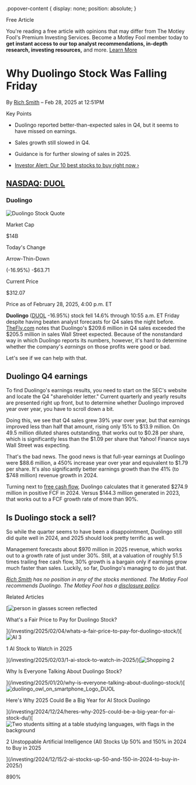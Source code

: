.popover-content { display: none; position: absolute; }

Free Article[](#)

You're reading a free article with opinions that may differ from The Motley Fool's Premium Investing Services. Become a Motley Fool member today to **get instant access to our top analyst recommendations, in-depth research, investing resources,** and more. [Learn More](https://www.fool.com/mms/mark/op-free-tbox-art)

Why Duolingo Stock Was Falling Friday
=====================================

By [Rich Smith](/author/1297/) – Feb 28, 2025 at 12:51PM

Key Points

*   Duolingo reported better-than-expected sales in Q4, but it seems to have missed on earnings.
    
*   Sales growth still slowed in Q4.
    
*   Guidance is for further slowing of sales in 2025.
    
*   [Investor Alert: Our 10 best stocks to buy right now ›](https://www.fool.com/mms/mark/e-sa-nonbbn-kp?aid=10969&source=isaedikp0000035)
    

[NASDAQ: DUOL](/quote/nasdaq/duol/)
-----------------------------------

### Duolingo

![Duolingo Stock Quote](https://g.foolcdn.com/art/companylogos/mark/DUOL.png)

Market Cap

$14B

Today's Change

Arrow-Thin-Down

(-16.95%) -$63.71

Current Price

$312.07

Price as of February 28, 2025, 4:00 p.m. ET

**Duolingo** ([DUOL](/quote/nasdaq/duol/) -16.95%) stock fell 14.6% through 10:55 a.m. ET Friday despite having beaten analyst forecasts for Q4 sales the night before. [TheFly.com](https://thefly.com/news.php?symbol=DUOL) notes that Duolingo's $209.6 million in Q4 sales exceeded the $205.5 million in sales Wall Street expected. Because of the nonstandard way in which Duolingo reports its numbers, however, it's hard to determine whether the company's _earnings_ on those profits were good or bad.

Let's see if we can help with that.

Duolingo Q4 earnings
--------------------

To find Duolingo's earnings results, you need to start on the SEC's website and locate the Q4 "shareholder letter." Current quarterly and yearly results are presented right up front, but to determine whether Duolingo improved year over year, you have to scroll down a bit.

Doing this, we see that Q4 sales grew 39% year over year, but that earnings improved less than half that amount, rising only 15% to $13.9 million. On 49.5 million diluted shares outstanding, that works out to $0.28 per share, which is significantly less than the $1.09 per share that Yahoo! Finance says Wall Street was expecting.

That's the bad news. The good news is that full-year earnings at Duolingo were $88.6 million, a 450% increase year over year and equivalent to $1.79 per share. It's also significantly better earnings growth than the 41% (to $748 million) revenue growth in 2024.

Turning next to [free cash flow](https://www.fool.com/investing/how-to-invest/stocks/free-cash-flow/), Duolingo calculates that it generated $274.9 million in positive FCF in 2024. Versus $144.3 million generated in 2023, that works out to a FCF growth rate of more than 90%.

Is Duolingo stock a sell?
-------------------------

So while the quarter seems to have been a disappointment, Duolingo still did quite well in 2024, and 2025 should look pretty terrific as well.

Management forecasts about $970 million in 2025 revenue, which works out to a growth rate of just under 30%. Still, at a valuation of roughly 51.5 times trailing free cash flow, 30% growth is a bargain only if earnings grow much faster than sales. Luckily, so far, Duolingo's managing to do just that.

_[Rich Smith](https://www.fool.com/author/1297/) has no position in any of the stocks mentioned. The Motley Fool recommends Duolingo. The Motley Fool has a [disclosure policy](https://www.fool.com/legal/fool-disclosure-policy/)._

Related Articles

[![person in glasses screen reflected](https://g.foolcdn.com/image/?url=https%3A%2F%2Fg.foolcdn.com%2Feditorial%2Fimages%2F806312%2Fperson-in-glasses-screen-reflected.jpg&op=resize&w=92&h=52)

What's a Fair Price to Pay for Duolingo Stock?

](/investing/2025/02/04/whats-a-fair-price-to-pay-for-duolingo-stock/)[![AI 3](https://g.foolcdn.com/image/?url=https%3A%2F%2Fg.foolcdn.com%2Feditorial%2Fimages%2F804465%2Fai-3.jpg&op=resize&w=92&h=52)

1 AI Stock to Watch in 2025

](/investing/2025/02/03/1-ai-stock-to-watch-in-2025/)[![Shopping 2](https://g.foolcdn.com/image/?url=https%3A%2F%2Fg.foolcdn.com%2Feditorial%2Fimages%2F803725%2Fshopping-2.jpg&op=resize&w=92&h=52)

Why Is Everyone Talking About Duolingo Stock?

](/investing/2025/01/20/why-is-everyone-talking-about-duolingo-stock/)[![duolingo_owl_on_smartphone_Logo_DUOL](https://g.foolcdn.com/image/?url=https%3A%2F%2Fg.foolcdn.com%2Feditorial%2Fimages%2F801784%2Fduolingo_owl_on_smartphone_logo_duol.jpg&op=resize&w=92&h=52)

Here's Why 2025 Could Be a Big Year for AI Stock Duolingo

](/investing/2024/12/24/heres-why-2025-could-be-a-big-year-for-ai-stock-du/)[![Two students sitting at a table studying languages, with flags in the background](https://g.foolcdn.com/image/?url=https%3A%2F%2Fg.foolcdn.com%2Feditorial%2Fimages%2F800818%2Ftwo-students-sitting-at-a-table-studying-languages-with-flags-in-the-background.jpg&op=resize&w=92&h=52)

2 Unstoppable Artificial Intelligence (AI) Stocks Up 50% and 150% in 2024 to Buy in 2025

](/investing/2024/12/15/2-ai-stocks-up-50-and-150-in-2024-to-buy-in-2025/)

890%